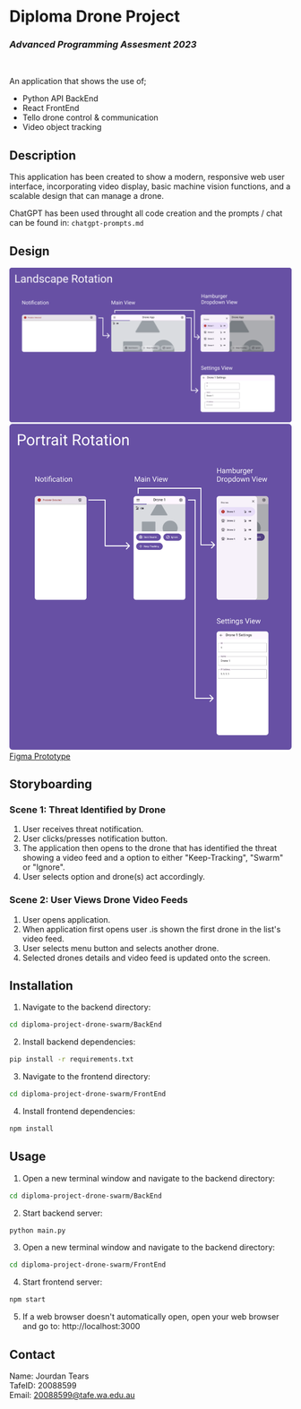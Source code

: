 # **Diploma Drone Project**
### *Advanced Programming Assesment 2023*
<br>

An application that shows the use of;
- Python API BackEnd
- React FrontEnd
- Tello drone control & communication
- Video object tracking

## **Description**

This application has been created to show a modern, responsive web user interface, incorporating video display, basic machine vision functions, and a scalable design that can manage a drone.

ChatGPT has been used throught all code creation and the prompts / chat can be found in: `chatgpt-prompts.md`

## **Design**
<img src="./Design/Landscape.png" alt="Landscape Design" width="600"/>
<img src="./Design/Portrait.png" alt="Portrait Design" width="600"/>
<a href="https://www.figma.com/proto/WVJMK4lT14X71zeyFLAhX5/Drone-Swarm-App?type=design&node-id=54195-34799&scaling=min-zoom&page-id=54195%3A34798&starting-point-node-id=54195%3A34807&show-proto1. Navigate to the backend directory:
```bash
cd diploma-project-drone-swarm/BackEnd
```-sidebar=1">Figma Prototype
</a>

## **Storyboarding**

### Scene 1: Threat Identified by Drone
1. User receives threat notification.
2. User clicks/presses notification button.
3. The application then opens to the drone that has identified the threat showing a video feed and a option to either "Keep-Tracking", "Swarm" or "Ignore".
4. User selects option and drone(s) act accordingly.

### Scene 2: User Views Drone Video Feeds
1. User opens application.
2. When application first opens user .is shown the first drone in the list's video feed.
3. User selects menu button and selects another drone.
4. Selected drones details and video feed is updated onto the screen.

## **Installation**

1. Navigate to the backend directory:
```bash
cd diploma-project-drone-swarm/BackEnd
```
2. Install backend dependencies:
```bash
pip install -r requirements.txt
```
3. Navigate to the frontend directory:
```bash
cd diploma-project-drone-swarm/FrontEnd
```
4. Install frontend dependencies:
```bash
npm install
```

## **Usage**

1. Open a new terminal window and navigate to the backend directory:
```bash
cd diploma-project-drone-swarm/BackEnd
```
2. Start backend server:
```bash
python main.py
```
3. Open a new terminal window and navigate to the backend directory:
```bash
cd diploma-project-drone-swarm/FrontEnd
```
4. Start frontend server:
```bash
npm start
```
5. If a web browser doesn't automatically open, open your web browser and go to: http://localhost:3000

## **Contact**
Name: Jourdan Tears <br>
TafeID: 20088599 <br>
Email: 20088599@tafe.wa.edu.au
